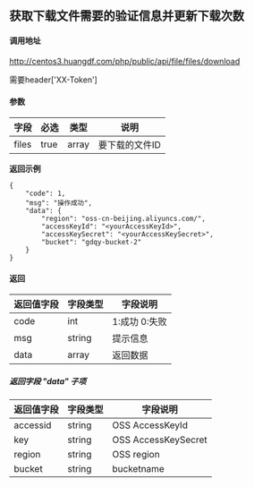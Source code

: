 ## 获取下载文件需要的验证信息并更新下载次数

#### 调用地址

http://centos3.huangdf.com/php/public/api/file/files/download

需要header['XX-Token']

#### 参数

|字段|必选|类型|说明|
|----|----|----|----|
|files|true|array|要下载的文件ID|

 **返回示例**

``` 
{
    "code": 1,
    "msg": "操作成功",
    "data": {
        "region": "oss-cn-beijing.aliyuncs.com/",
        "accessKeyId": "<yourAccessKeyId>",
        "accessKeySecret": "<yourAccessKeySecret>",
        "bucket": "gdqy-bucket-2"
    }
}
```

#### 返回

|返回值字段|字段类型|字段说明|
|----------|--------|--------|
|code|int|1:成功 0:失败|
|msg|string|提示信息|
|data|array|返回数据|

##### 返回字段 "data" 子项

|返回值字段|字段类型|字段说明|
|----------|--------|--------|
|accessid|string|OSS AccessKeyId|
|key|string|OSS AccessKeySecret|
|region|string|OSS region|
|bucket|string|bucketname|